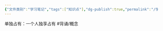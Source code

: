 ```yaml
---
{"文件类别":"学习笔记","tags":["知识点"],"dg-publish":true,"permalink":"/学习笔记studyup/知识点cheese/单独占有/","dgPassFrontmatter":true,"noteIcon":"","created":"2024-10-18T08:39:20.723+08:00","updated":"2024-10-18T08:40:04.575+08:00"}
---
```


单独占有：一个人独享占有 #背诵/概念 